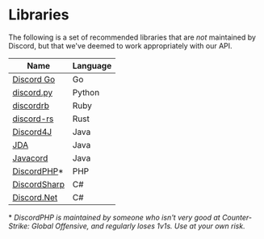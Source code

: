 # Libraries

The following is a set of recommended libraries that are _not_ maintained by Discord, but that we've deemed to work appropriately with our API.

| Name | Language |
|---------|----------------|
| [Discord Go](https://github.com/bwmarrin/discordgo) | Go |
| [discord.py](https://github.com/Rapptz/discord.py) | Python |
| [discordrb](https://github.com/meew0/discordrb) | Ruby |
| [discord-rs](https://github.com/SpaceManiac/discord-rs) | Rust |
| [Discord4J](https://github.com/austinv11/Discord4J) | Java |
| [JDA](https://github.com/DV8FromTheWorld/JDA/) | Java |
| [Javacord](https://github.com/BtoBastian/Javacord) | Java |
| [DiscordPHP](https://github.com/teamreflex/DiscordPHP)* | PHP |
| [DiscordSharp](https://github.com/Luigifan/DiscordSharp) | C# |
| [Discord.Net](https://github.com/RogueException/Discord.Net) | C# |


\* *DiscordPHP is maintained by someone who isn't very good at Counter-Strike: Global Offensive, and regularly loses 1v1s. Use at your own risk.*